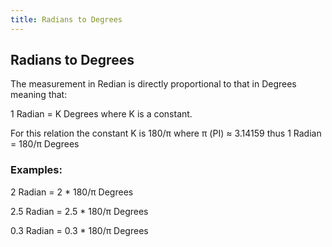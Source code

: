 ```yaml
---
title: Radians to Degrees
---
```

## Radians to Degrees

The measurement in Redian is directly proportional to that in Degrees meaning that:


1 Radian = K Degrees where K is a constant.

For this relation the constant K is 180/π where π (PI) ≈ 3.14159 thus 1 Radian = 180/π Degrees


### Examples:

2 Radian = 2 * 180/π Degrees

2.5 Radian = 2.5 * 180/π Degrees

0.3 Radian = 0.3 * 180/π Degrees
